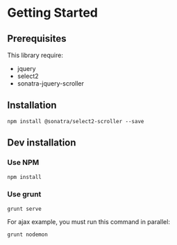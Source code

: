 Getting Started
===============

Prerequisites
-------------

This library require:

- jquery
- select2
- sonatra-jquery-scroller

Installation
------------

```
npm install @sonatra/select2-scroller --save
```

Dev installation
----------------

### Use NPM

```
npm install
```

### Use grunt

```
grunt serve
```

For ajax example, you must run this command in parallel:

```
grunt nodemon
```
